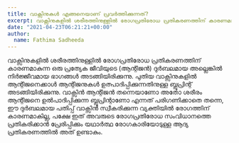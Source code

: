 ```yaml
---
title: വാക്സിനുകൾ എങ്ങനെയാണ് പ്രവർത്തിക്കുന്നത്?
excerpt: വാക്സിനുകളിൽ ശരീരത്തിനുള്ളിൽ രോഗപ്രതിരോധ പ്രതികരണത്തിന് കാരണമാകുന്ന ഒരു പ്രത്യേക ജീവിയുടെ (ആന്റിജൻ) ദുർബലമായ അല്ലെങ്കിൽ നിർജ്ജീവമായ ഭാഗങ്ങൾ അടങ്ങിയിരിക്കുന്നു.
date: "2021-04-23T06:21:21+00:00"
author:
  name: Fathima Sadheeda
---
```

വാക്സിനുകളിൽ ശരീരത്തിനുള്ളിൽ രോഗപ്രതിരോധ പ്രതികരണത്തിന് കാരണമാകുന്ന ഒരു പ്രത്യേക ജീവിയുടെ (ആന്റിജൻ) ദുർബലമായ അല്ലെങ്കിൽ നിർജ്ജീവമായ ഭാഗങ്ങൾ അടങ്ങിയിരിക്കുന്നു.  പുതിയ വാക്സിനുകളിൽ ആന്റിജനെക്കാൾ ആന്റിജനുകൾ ഉത്പാദിപ്പിക്കുന്നതിനുള്ള ബ്ലൂപ്രിന്റ് അടങ്ങിയിരിക്കുന്നു.  വാക്സിൻ ആന്റിജൻ തന്നെയാണോ അതോ ശരീരം ആന്റിജനെ ഉൽ‌പാദിപ്പിക്കുന്ന ബ്ലൂപ്രിന്റാണോ എന്നത് പരിഗണിക്കാതെ തന്നെ, ഈ ദുർബലമായ പതിപ്പ് വാക്സിൻ സ്വീകരിക്കുന്ന വ്യക്തിയിൽ രോഗത്തിന് കാരണമാകില്ല, പക്ഷേ ഇത് അവരുടെ രോഗപ്രതിരോധ സംവിധാനത്തെ പ്രതികരിക്കാൻ പ്രേരിപ്പിക്കും  യഥാർത്ഥ രോഗകാരിയോടുള്ള ആദ്യ പ്രതികരണത്തിൽ അത് ഉണ്ടാകും.
